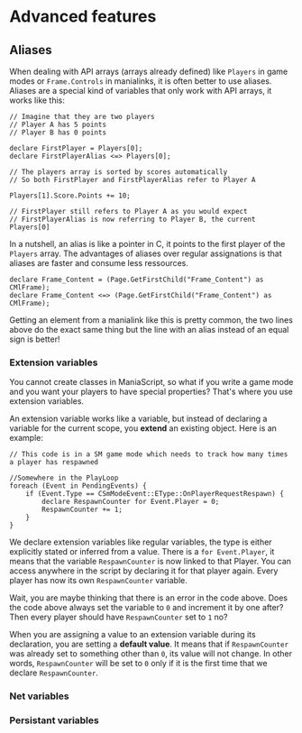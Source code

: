 # Advanced features

## Aliases

When dealing with API arrays (arrays already defined) like `Players` in game modes or `Frame.Controls` in manialinks, it is often better to use aliases. Aliases are a special kind of variables that only work with API arrays, it works like this:

```maniascript
// Imagine that they are two players
// Player A has 5 points
// Player B has 0 points

declare FirstPlayer = Players[0];
declare FirstPlayerAlias <=> Players[0];

// The players array is sorted by scores automatically
// So both FirstPlayer and FirstPlayerAlias refer to Player A

Players[1].Score.Points += 10;

// FirstPlayer still refers to Player A as you would expect
// FirstPlayerAlias is now referring to Player B, the current Players[0]
```

In a nutshell, an alias is like a pointer in C, it points to the first player of the `Players` array.
The advantages of aliases over regular assignations is that aliases are faster and consume less ressources.

```maniascript
declare Frame_Content = (Page.GetFirstChild("Frame_Content") as CMlFrame);
declare Frame_Content <=> (Page.GetFirstChild("Frame_Content") as CMlFrame);
```

Getting an element from a manialink like this is pretty common, the two lines above do the exact same thing but the line with an alias instead of an equal sign is better!

### Extension variables

You cannot create classes in ManiaScript, so what if you write a game mode and you want your players to have special properties? That's where you use extension variables.

An extension variable works like a variable, but instead of declaring a variable for the current scope, you **extend** an existing object. Here is an example:

```maniascript
// This code is in a SM game mode which needs to track how many times a player has respawned

//Somewhere in the PlayLoop
foreach (Event in PendingEvents) {
    if (Event.Type == CSmModeEvent::EType::OnPlayerRequestRespawn) {
        declare RespawnCounter for Event.Player = 0;
        RespawnCounter += 1;
    }
}
```

We declare extension variables like regular variables, the type is either explicitly stated or inferred from a value. There is a `for Event.Player`, it means that the variable `RespawnCounter` is now linked to that Player. You can access anywhere in the script by declaring it for that player again. Every player has now its own `RespawnCounter` variable.

Wait, you are maybe thinking that there is an error in the code above. Does the code above always set the variable to `0` and increment it by one after? Then every player should have `RespawnCounter` set to `1` no?

When you are assigning a value to an extension variable during its declaration, you are setting a **default value**. It means that if `RespawnCounter` was already set to something other than `0`, its value will not change. In other words, `RespawnCounter` will be set to `0` only if it is the first time that we declare `RespawnCounter`.


### Net variables



### Persistant variables





